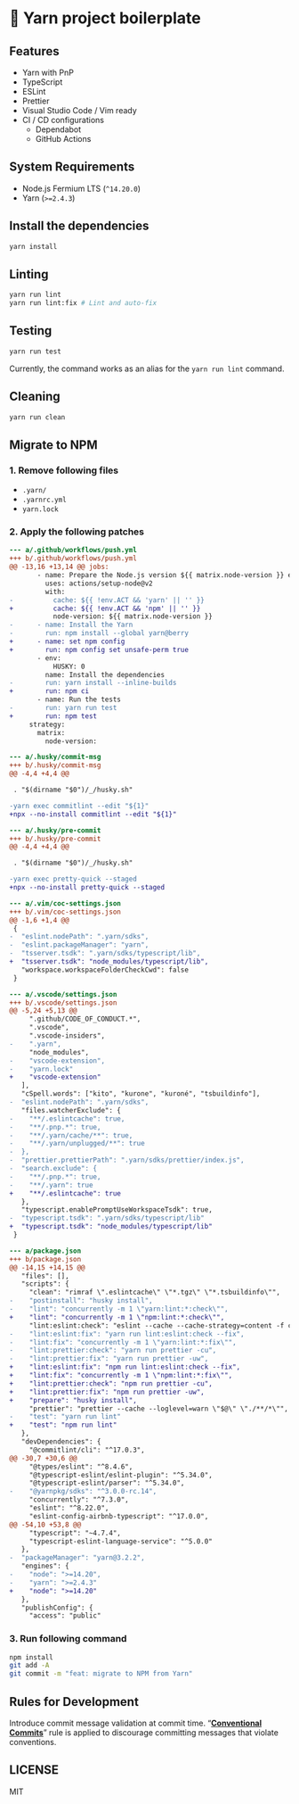 # 📄 Yarn project boilerplate

## Features

- Yarn with PnP
- TypeScript
- ESLint
- Prettier
- Visual Studio Code / Vim ready
- CI / CD configurations
  - Dependabot
  - GitHub Actions

## System Requirements

- Node.js Fermium LTS (`^14.20.0`)
- Yarn (`>=2.4.3`)

## Install the dependencies

```sh
yarn install
```

## Linting

```sh
yarn run lint
yarn run lint:fix # Lint and auto-fix
```

## Testing

```sh
yarn run test
```

Currently, the command works as an alias for the `yarn run lint` command.

## Cleaning

```sh
yarn run clean
```

## Migrate to NPM

### 1. Remove following files

- `.yarn/`
- `.yarnrc.yml`
- `yarn.lock`

### 2. Apply the following patches

```diff
--- a/.github/workflows/push.yml
+++ b/.github/workflows/push.yml
@@ -13,16 +13,14 @@ jobs:
       - name: Prepare the Node.js version ${{ matrix.node-version }} environment
         uses: actions/setup-node@v2
         with:
-          cache: ${{ !env.ACT && 'yarn' || '' }}
+          cache: ${{ !env.ACT && 'npm' || '' }}
           node-version: ${{ matrix.node-version }}
-      - name: Install the Yarn
-        run: npm install --global yarn@berry
+      - name: set npm config
+        run: npm config set unsafe-perm true
       - env:
           HUSKY: 0
         name: Install the dependencies
-        run: yarn install --inline-builds
+        run: npm ci
       - name: Run the tests
-        run: yarn run test
+        run: npm test
     strategy:
       matrix:
         node-version:
```

```diff
--- a/.husky/commit-msg
+++ b/.husky/commit-msg
@@ -4,4 +4,4 @@

 . "$(dirname "$0")/_/husky.sh"

-yarn exec commitlint --edit "${1}"
+npx --no-install commitlint --edit "${1}"
```

```diff
--- a/.husky/pre-commit
+++ b/.husky/pre-commit
@@ -4,4 +4,4 @@

 . "$(dirname "$0")/_/husky.sh"

-yarn exec pretty-quick --staged
+npx --no-install pretty-quick --staged
```

```diff
--- a/.vim/coc-settings.json
+++ b/.vim/coc-settings.json
@@ -1,6 +1,4 @@
 {
-  "eslint.nodePath": ".yarn/sdks",
-  "eslint.packageManager": "yarn",
-  "tsserver.tsdk": ".yarn/sdks/typescript/lib",
+  "tsserver.tsdk": "node_modules/typescript/lib",
   "workspace.workspaceFolderCheckCwd": false
 }
```

```diff
--- a/.vscode/settings.json
+++ b/.vscode/settings.json
@@ -5,24 +5,13 @@
     ".github/CODE_OF_CONDUCT.*",
     ".vscode",
     ".vscode-insiders",
-    ".yarn",
     "node_modules",
-    "vscode-extension",
-    "yarn.lock"
+    "vscode-extension"
   ],
   "cSpell.words": ["kito", "kurone", "kuroné", "tsbuildinfo"],
-  "eslint.nodePath": ".yarn/sdks",
   "files.watcherExclude": {
-    "**/.eslintcache": true,
-    "**/.pnp.*": true,
-    "**/.yarn/cache/**": true,
-    "**/.yarn/unplugged/**": true
-  },
-  "prettier.prettierPath": ".yarn/sdks/prettier/index.js",
-  "search.exclude": {
-    "**/.pnp.*": true,
-    "**/.yarn": true
+    "**/.eslintcache": true
   },
   "typescript.enablePromptUseWorkspaceTsdk": true,
-  "typescript.tsdk": ".yarn/sdks/typescript/lib"
+  "typescript.tsdk": "node_modules/typescript/lib"
 }
```

```diff
--- a/package.json
+++ b/package.json
@@ -14,15 +14,15 @@
   "files": [],
   "scripts": {
     "clean": "rimraf \".eslintcache\" \"*.tgz\" \"*.tsbuildinfo\"",
-    "postinstall": "husky install",
-    "lint": "concurrently -m 1 \"yarn:lint:*:check\"",
+    "lint": "concurrently -m 1 \"npm:lint:*:check\"",
     "lint:eslint:check": "eslint --cache --cache-strategy=content -f codeframe \"./**/*\"",
-    "lint:eslint:fix": "yarn run lint:eslint:check --fix",
-    "lint:fix": "concurrently -m 1 \"yarn:lint:*:fix\"",
-    "lint:prettier:check": "yarn run prettier -cu",
-    "lint:prettier:fix": "yarn run prettier -uw",
+    "lint:eslint:fix": "npm run lint:eslint:check --fix",
+    "lint:fix": "concurrently -m 1 \"npm:lint:*:fix\"",
+    "lint:prettier:check": "npm run prettier -cu",
+    "lint:prettier:fix": "npm run prettier -uw",
+    "prepare": "husky install",
     "prettier": "prettier --cache --loglevel=warn \"$@\" \"./**/*\"",
-    "test": "yarn run lint"
+    "test": "npm run lint"
   },
   "devDependencies": {
     "@commitlint/cli": "^17.0.3",
@@ -30,7 +30,6 @@
     "@types/eslint": "^8.4.6",
     "@typescript-eslint/eslint-plugin": "^5.34.0",
     "@typescript-eslint/parser": "^5.34.0",
-    "@yarnpkg/sdks": "^3.0.0-rc.14",
     "concurrently": "^7.3.0",
     "eslint": "^8.22.0",
     "eslint-config-airbnb-typescript": "^17.0.0",
@@ -54,10 +53,8 @@
     "typescript": "~4.7.4",
     "typescript-eslint-language-service": "^5.0.0"
   },
-  "packageManager": "yarn@3.2.2",
   "engines": {
-    "node": ">=14.20",
-    "yarn": ">=2.4.3"
+    "node": ">=14.20"
   },
   "publishConfig": {
     "access": "public"
```

### 3. Run following command

```sh
npm install
git add -A
git commit -m "feat: migrate to NPM from Yarn"
```

## Rules for Development

Introduce commit message validation at commit time.
“**[Conventional Commits](https://www.conventionalcommits.org/ja/)**”
rule is applied to discourage committing messages that violate conventions.

## LICENSE

MIT
